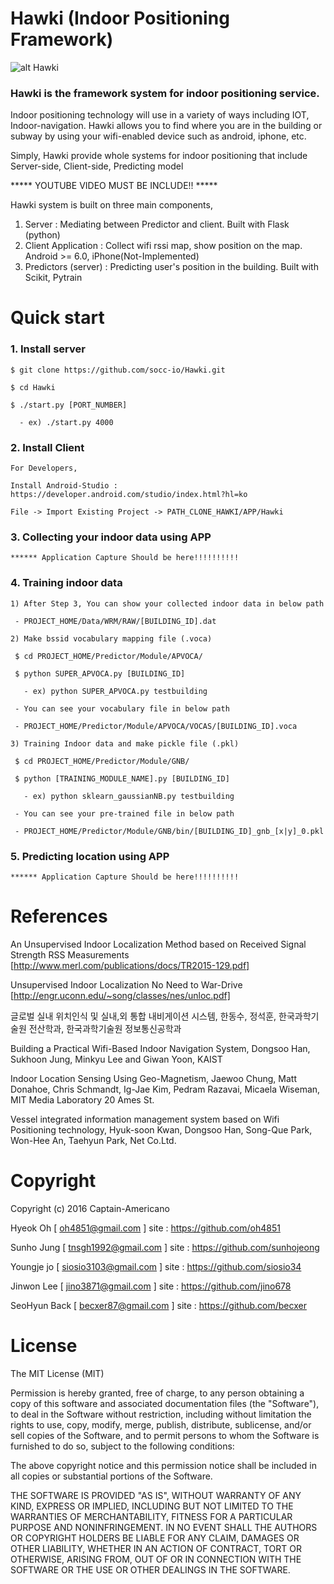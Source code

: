 # Hawki (Indoor Positioning Framework)

![alt Hawki](https://github.com/socc-io/Hawki/raw/master/Hawki.png)

### Hawki is the framework system for indoor positioning service. 
Indoor positioning technology will use in a variety of ways including IOT, Indoor-navigation. Hawki allows you to find where you are in the building or subway by using your wifi-enabled device such as android, iphone, etc.

Simply, Hawki provide whole systems for indoor positioning that include Server-side, Client-side, Predicting model


***** YOUTUBE VIDEO MUST BE INCLUDE!! *****


Hawki system is built on three main components,

  1. Server : Mediating between Predictor and client. Built with Flask (python)
  2. Client Application : Collect wifi rssi map, show position on the map. Android >= 6.0, iPhone(Not-Implemented) 
  3. Predictors (server) : Predicting user's position in the building. Built with Scikit, Pytrain

# Quick start

### 1. Install server

    $ git clone https://github.com/socc-io/Hawki.git

    $ cd Hawki

    $ ./start.py [PORT_NUMBER]

      - ex) ./start.py 4000

### 2. Install Client

    For Developers,

    Install Android-Studio : https://developer.android.com/studio/index.html?hl=ko

    File -> Import Existing Project -> PATH_CLONE_HAWKI/APP/Hawki

### 3. Collecting your indoor data using APP

    ****** Application Capture Should be here!!!!!!!!!!


### 4. Training indoor data

    1) After Step 3, You can show your collected indoor data in below path

     - PROJECT_HOME/Data/WRM/RAW/[BUILDING_ID].dat

    2) Make bssid vocabulary mapping file (.voca)

     $ cd PROJECT_HOME/Predictor/Module/APVOCA/

     $ python SUPER_APVOCA.py [BUILDING_ID]

       - ex) python SUPER_APVOCA.py testbuilding

     - You can see your vocabulary file in below path

     - PROJECT_HOME/Predictor/Module/APVOCA/VOCAS/[BUILDING_ID].voca

    3) Training Indoor data and make pickle file (.pkl)

     $ cd PROJECT_HOME/Predictor/Module/GNB/

     $ python [TRAINING_MODULE_NAME].py [BUILDING_ID]

       - ex) python sklearn_gaussianNB.py testbuilding

     - You can see your pre-trained file in below path

     - PROJECT_HOME/Predictor/Module/GNB/bin/[BUILDING_ID]_gnb_[x|y]_0.pkl

### 5. Predicting location using APP

    ****** Application Capture Should be here!!!!!!!!!!


# References

An Unsupervised Indoor Localization Method based on Received Signal Strength RSS Measurements [http://www.merl.com/publications/docs/TR2015-129.pdf]

Unsupervised Indoor Localization No Need to War-Drive [http://engr.uconn.edu/~song/classes/nes/unloc.pdf]

글로벌 실내 위치인식 및 실내,외 통합 내비게이션 시스템, 한동수, 정석훈, 한국과학기술원 전산학과, 한국과학기술원 정보통신공학과

Building a Practical Wifi-Based Indoor Navigation System, Dongsoo Han, Sukhoon Jung, Minkyu Lee and Giwan Yoon, KAIST

Indoor Location Sensing Using Geo-Magnetism, Jaewoo Chung, Matt Donahoe, Chris Schmandt, Ig-Jae Kim, Pedram Razavai, Micaela Wiseman, MIT Media Laboratory 20 Ames St.

Vessel integrated information management system based on Wifi Positioning technology, Hyuk-soon Kwan, Dongsoo Han, Song-Que Park, Won-Hee An, Taehyun Park, Net Co.Ltd.


# Copyright

Copyright (c) 2016 Captain-Americano

Hyeok Oh [ oh4851@gmail.com ] site : https://github.com/oh4851

Sunho Jung [ tnsgh1992@gmail.com ] site : https://github.com/sunhojeong 

Youngje jo [ siosio3103@gmail.com ] site : https://github.com/siosio34

Jinwon Lee  [ jino3871@gmail.com ] site : https://github.com/jino678

SeoHyun Back [ becxer87@gmail.com ] site : https://github.com/becxer

# License

The MIT License (MIT)

Permission is hereby granted, free of charge, to any person obtaining a copy
of this software and associated documentation files (the "Software"), to deal
in the Software without restriction, including without limitation the rights
to use, copy, modify, merge, publish, distribute, sublicense, and/or sell
copies of the Software, and to permit persons to whom the Software is
furnished to do so, subject to the following conditions:

The above copyright notice and this permission notice shall be included in all
copies or substantial portions of the Software.

THE SOFTWARE IS PROVIDED "AS IS", WITHOUT WARRANTY OF ANY KIND, EXPRESS OR
IMPLIED, INCLUDING BUT NOT LIMITED TO THE WARRANTIES OF MERCHANTABILITY,
FITNESS FOR A PARTICULAR PURPOSE AND NONINFRINGEMENT. IN NO EVENT SHALL THE
AUTHORS OR COPYRIGHT HOLDERS BE LIABLE FOR ANY CLAIM, DAMAGES OR OTHER
LIABILITY, WHETHER IN AN ACTION OF CONTRACT, TORT OR OTHERWISE, ARISING FROM,
OUT OF OR IN CONNECTION WITH THE SOFTWARE OR THE USE OR OTHER DEALINGS IN THE
SOFTWARE.

